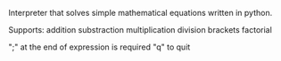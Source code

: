  Interpreter that solves simple mathematical equations written in python.

 Supports:
    addition
    substraction
    multiplication
    division
    brackets
    factorial

";" at the end of expression is required
"q" to quit


